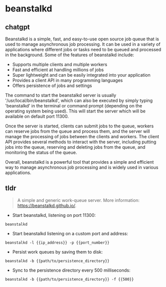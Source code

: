 # beanstalkd 
## chatgpt 
Beanstalkd is a simple, fast, and easy-to-use open source job queue that is used to manage asynchronous job processing. It can be used in a variety of applications where different jobs or tasks need to be queued and processed in the background. Some of the features of beanstalkd include:

- Supports multiple clients and multiple workers
- Fast and efficient at handling millions of jobs
- Super lightweight and can be easily integrated into your application
- Provides a client API in many programming languages
- Offers persistence of jobs and settings

The command to start the beanstalkd server is usually '/usr/local/bin/beanstalkd', which can also be executed by simply typing 'beanstalkd' in the terminal or command prompt (depending on the operating system being used). This will start the server which will be available on default port 11300.

Once the server is started, clients can submit jobs to the queue, workers can reserve jobs from the queue and process them, and the server will manage the processing of jobs between the clients and workers. The client API provides several methods to interact with the server, including putting jobs into the queue, reserving and deleting jobs from the queue, and monitoring the status of the queue.

Overall, beanstalkd is a powerful tool that provides a simple and efficient way to manage asynchronous job processing and is widely used in various applications. 

## tldr 
 
> A simple and generic work-queue server.
> More information: <https://beanstalkd.github.io/>.

- Start beanstalkd, listening on port 11300:

`beanstalkd`

- Start beanstalkd listening on a custom port and address:

`beanstalkd -l {{ip_address}} -p {{port_number}}`

- Persist work queues by saving them to disk:

`beanstalkd -b {{path/to/persistence_directory}}`

- Sync to the persistence directory every 500 milliseconds:

`beanstalkd -b {{path/to/persistence_directory}} -f {{500}}`

